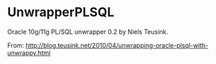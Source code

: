UnwrapperPLSQL
==============

Oracle 10g/11g PL/SQL unwrapper 0.2 by Niels Teusink.

From: http://blog.teusink.net/2010/04/unwrapping-oracle-plsql-with-unwrappy.html
